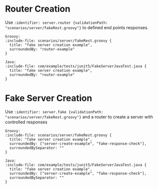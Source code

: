 # Router Creation

Use `:identifier: server.router {validationPath: "scenarios/server/fakeRest.groovy"}` to defined end points responses.

```tabs
Groovy:
:include-file: scenarios/server/fakeRest.groovy {
  title: "fake server creation example",
  surroundedBy: "router-example"
}

Java:
:include-file: com/example/tests/junit5/FakeServerJavaTest.java {
  title: "fake server creation example",
  surroundedBy: "router-example"
}
```

# Fake Server Creation

Use `:identifier: server.fake {validationPath: "scenarios/server/fakeRest.groovy"}` and a router to create a server with controlled responses

```tabs
Groovy:
:include-file: scenarios/server/fakeRest.groovy {
  title: "fake server creation example",
  surroundedBy: ["server-create-example", "fake-response-check"],
  surroundedBySeparator: ""
}

Java:
:include-file: com/example/tests/junit5/FakeServerJavaTest.java {
  title: "fake server creation example",
  surroundedBy: ["server-create-example", "fake-response-check"],
  surroundedBySeparator: ""
}
```


